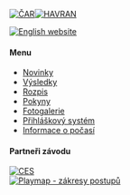 [![ČAR](/images/car.gif)](http://www.rogaining.cz/)[![HAVRAN](/images/havran.png)](https://www.potkavarnauhavrana.cz/)

[![English website](/images/enflag.png)](/en/)

#### Menu

* [Novinky](/cs/)
* [Výsledky](vysledky.html)
* [Rozpis](rozpis.html)
* [Pokyny](/files/pokyny-final.pdf)
* [Fotogalerie](fota.html)
* [Přihláškový systém](https://entries.hrob-2021.rogaining.cz/cs/)
* [Informace o počasí](pocasi.html)


#### Partneři závodu
[![CES](/images/ces.jpg)](https://www.ergonomicka.cz/)<BR>
[![Playmap - zákresy postupů](/images/playmap.png)](http://play-map.com/)
